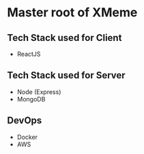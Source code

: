 # Master root of XMeme

## Tech Stack used for Client
 - ReactJS

## Tech Stack used for Server
 - Node (Express)
 - MongoDB

## DevOps
 - Docker
 - AWS
